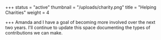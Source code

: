 +++
status = "active"
thumbnail = "/uploads/charity.png"
title = "Helping Charities"
weight = 4

+++
Amanda and I have a goal of becoming more involved over the next two years. I'll continue to update this space documenting the types of contributions we can make.

<!--more-->